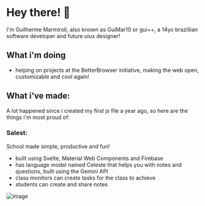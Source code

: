 # Hey there! 🌱
I'm Guilherme Marmiroli, also known as GuiMar10 or gui++, a 14yo brazillian software developer and future uiux designer!
## What i'm doing
- helping on projects at the BetterBrowser initiative, making the web open, customizable and cool again!

## What i've made:
A lot happened since i created my first js file a year ago, so here are the things i'm most proud of:

### Salest:
School made simple, productive and fun!
- built using Svelte, Material Web Components and Firebase
- has language model named Celeste that helps you with notes and questions, built using the Gemini API
- class monitors can create tasks for the class to achieve
- students can create and share notes

![image](https://github.com/user-attachments/assets/5e8c3a39-df4a-48a9-bd79-729d7e5085a6)

<!---
GuiMar10/GuiMar10 is a ✨ special ✨ repository because its `README.md` (this file) appears on your GitHub profile.
You can click the Preview link to take a look at your changes.
--->
